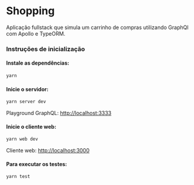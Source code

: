 # Shopping

Aplicação fullstack que simula um carrinho de compras utilizando GraphQl com Apollo e TypeORM.

### Instruções de inicialização

#### Instale as dependências:

```bash
yarn
```

#### Inicie o servidor:

```bash
yarn server dev
```

Playground GraphQL: [http://localhost:3333](http://localhost:3333)

#### Inicie o cliente web:

```bash
yarn web dev
```

Cliente web: [http://localhost:3000](http://localhost:3000)

#### Para executar os testes:

```bash
yarn test
```
